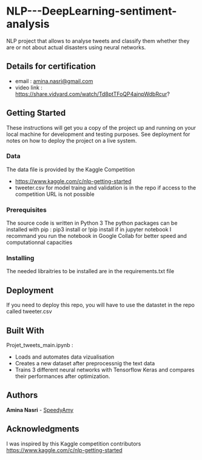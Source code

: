 # NLP---DeepLearning-sentiment-analysis
NLP project that allows to analyse tweets and classify them whether they are or not about actual disasters using neural networks.

## Details for certification
* email : amina.nasri@gmail.com
* video link : https://share.vidyard.com/watch/Td8ptTFoQP4ajnpWdbRcur?

## Getting Started

These instructions will get you a copy of the project up and running on your local machine for development and testing purposes. 
See deployment for notes on how to deploy the project on a live system.

### Data

The data file is provided by the Kaggle Competition
* https://www.kaggle.com/c/nlp-getting-started
* tweeter.csv for model traing and validation is in the repo if access to the competition URL is not possible 

### Prerequisites

The source code is written in Python 3
The python packages can be installed with pip : pip3 install or !pip install if in jupyter notebook
I recommand you run the notebook in Google Collab for better speed and computationnal capacities

### Installing

The needed libraitries to be installed are in the requirements.txt file

## Deployment

If you need to deploy this repo, you will have to use the datastet in the repo called tweeter.csv

## Built With

Projet_tweets_main.ipynb :
* Loads and automates data vizualisation
* Creates a new dataset after preprocessnig the text data
* Trains 3 different neural networks with Tensorflow Keras and compares their performances after optimization. 

## Authors

**Amina Nasri** - [SpeedyAmy](https://github.com/SpeedyAmy)

## Acknowledgments

I was inspired by this Kaggle competition contributors 
https://www.kaggle.com/c/nlp-getting-started


